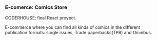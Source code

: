### E-comerce: Comics Store

CODERHOUSE: final React proyect.

E-commerce where you can find all kinds of comics in the different publication formats: single issues, Trade paperbacks(TPB) and Omnibus.
